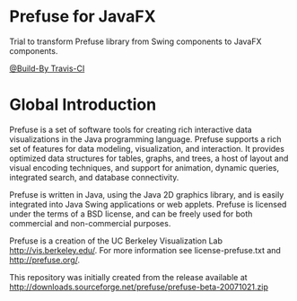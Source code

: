 # Prefuse for JavaFX

Trial to transform Prefuse library from Swing components to JavaFX components.

[@Build-By Travis-CI](https://travis-ci.org)

# Global Introduction
Prefuse is a set of software tools for creating rich interactive data visualizations in the Java programming language. Prefuse supports a rich set of features for data modeling, visualization, and interaction. It provides optimized data structures for tables, graphs, and trees, a host of layout and visual encoding techniques, and support for animation, dynamic queries, integrated search, and database connectivity. 

Prefuse is written in Java, using the Java 2D graphics library, and is easily integrated into Java Swing applications or web applets. Prefuse is licensed under the terms of a BSD license, and can be freely used for both commercial and non-commercial purposes.

Prefuse is a creation of the UC Berkeley Visualization Lab http://vis.berkeley.edu/. For more information see license-prefuse.txt and http://prefuse.org/. 

This repository was initially created from the release available at http://downloads.sourceforge.net/prefuse/prefuse-beta-20071021.zip